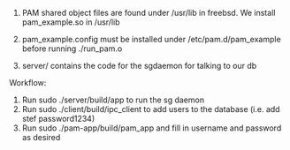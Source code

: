1.  PAM shared object files are found under /usr/lib in freebsd. We install pam_example.so in /usr/lib

2. pam_example.config must be installed under /etc/pam.d/pam_example before running ./run_pam.o

3. server/ contains the code for the sgdaemon for talking to our db



Workflow:
1. Run sudo ./server/build/app to run the sg daemon
2. Run sudo ./client/build/ipc_client to add users to the database (i.e. add stef password1234)
3. Run sudo ./pam-app/build/pam_app and fill in username and password as desired
